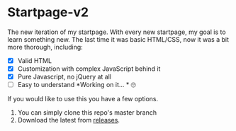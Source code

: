 # Startpage-v2
The new iteration of my startpage. With every new startpage, my goal is to learn something new.
The last time it was basic HTML/CSS, now it was a bit more thorough, including:

- [x] Valid HTML
- [x] Customization with complex JavaScript behind it
- [x] Pure Javascript, no jQuery at all
- [ ] Easy to understand *Working on it... * 🙄

If you would like to use this you have a few options.
1. You can simply clone this repo's master branch
2. Download the latest from [releases](https://github.com/Dubbie/startpage-v2/releases).
